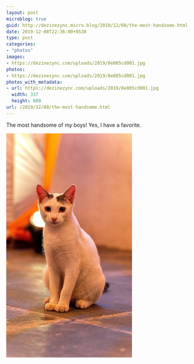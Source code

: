 ```yaml
---
layout: post
microblog: true
guid: http://dezinezync.micro.blog/2019/12/08/the-most-handsome.html
date: 2019-12-08T22:36:00+0530
type: post
categories:
- "photos"
images:
- https://dezinezync.com/uploads/2019/8e005cd001.jpg
photos:
- https://dezinezync.com/uploads/2019/8e005cd001.jpg
photos_with_metadata:
- url: https://dezinezync.com/uploads/2019/8e005cd001.jpg
  width: 337
  height: 600
url: /2019/12/08/the-most-handsome.html
---
```

The most handsome of my boys! Yes, I have a favorite. 

<img src="uploads/2019/8e005cd001.jpg" width="337" height="600" alt="" />
